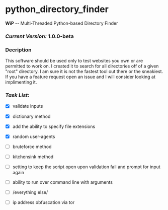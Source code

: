 # python_directory_finder
**WiP** -- Multi-Threaded Python-based Directory Finder
### _Current Version:_ 1.0.0-beta
### Decription
This software should be used only to test websites you own or are permitted to work on.
I created it to search for all directories off of a given "root" directory.
I am sure it is not the fastest tool out there or the sneakiest. 
If you have a feature request open an issue and I will consider looking at implimenting it.


### *Task List*:

  - [x] validate inputs
  
  - [x] dictionary method

  - [x] add the ability to specify file extensions
  
  - [x] random user-agents
  
  - [ ] bruteforce method
  
  - [ ] kitchensink method
  
  - [ ] setting to keep the script open upon validation fail and prompt for input again
  
  - [ ] ability to run over command line with arguments
  
  - [ ] /everything else/
  
  - [ ] ip address obfuscation via tor
